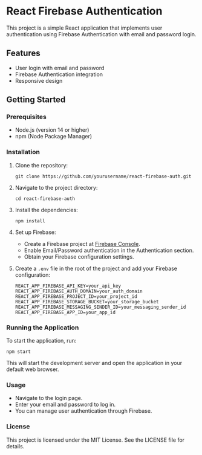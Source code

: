 # React Firebase Authentication

This project is a simple React application that implements user authentication using Firebase Authentication with email and password login.

## Features

- User login with email and password
- Firebase Authentication integration
- Responsive design

## Getting Started

### Prerequisites

- Node.js (version 14 or higher)
- npm (Node Package Manager)

### Installation

1. Clone the repository:

   ```
   git clone https://github.com/yourusername/react-firebase-auth.git
   ```

2. Navigate to the project directory:

   ```
   cd react-firebase-auth
   ```

3. Install the dependencies:

   ```
   npm install
   ```

4. Set up Firebase:

   - Create a Firebase project at [Firebase Console](https://console.firebase.google.com/).
   - Enable Email/Password authentication in the Authentication section.
   - Obtain your Firebase configuration settings.

5. Create a `.env` file in the root of the project and add your Firebase configuration:

   ```
   REACT_APP_FIREBASE_API_KEY=your_api_key
   REACT_APP_FIREBASE_AUTH_DOMAIN=your_auth_domain
   REACT_APP_FIREBASE_PROJECT_ID=your_project_id
   REACT_APP_FIREBASE_STORAGE_BUCKET=your_storage_bucket
   REACT_APP_FIREBASE_MESSAGING_SENDER_ID=your_messaging_sender_id
   REACT_APP_FIREBASE_APP_ID=your_app_id
   ```

### Running the Application

To start the application, run:

```
npm start
```

This will start the development server and open the application in your default web browser.

### Usage

- Navigate to the login page.
- Enter your email and password to log in.
- You can manage user authentication through Firebase.

### License

This project is licensed under the MIT License. See the LICENSE file for details.